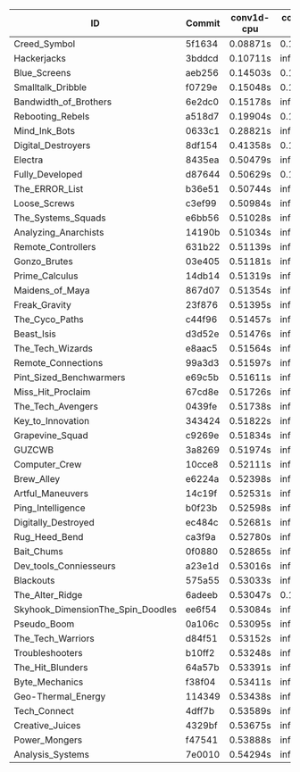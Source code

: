 |ID|Commit|conv1d-cpu|conv1d-gpu|DWSPConv2D-gpu|gemm-gpu|avg|
|-|-|-|-|-|-|-|
|Creed_Symbol|5f1634|0.08871s|0.14371s|infs|1.83565s|infs|
|Hackerjacks|3bddcd|0.10711s|infs|infs|4.53033s|infs|
|Blue_Screens|aeb256|0.14503s|0.12676s|infs|2.01442s|infs|
|Smalltalk_Dribble|f0729e|0.15048s|0.12582s|infs|1.98998s|infs|
|Bandwidth_of_Brothers|6e2dc0|0.15178s|infs|infs|2.14327s|infs|
|Rebooting_Rebels|a518d7|0.19904s|0.12800s|infs|4.48776s|infs|
|Mind_Ink_Bots|0633c1|0.28821s|infs|infs|4.52634s|infs|
|Digital_Destroyers|8df154|0.41358s|0.14989s|infs|2.07271s|infs|
|Electra|8435ea|0.50479s|infs|infs|4.54077s|infs|
|Fully_Developed|d87644|0.50629s|0.16944s|infs|2.19784s|infs|
|The_ERROR_List|b36e51|0.50744s|infs|infs|4.56584s|infs|
|Loose_Screws|c3ef99|0.50984s|infs|infs|4.56659s|infs|
|The_Systems_Squads|e6bb56|0.51028s|infs|infs|4.53923s|infs|
|Analyzing_Anarchists|14190b|0.51034s|infs|infs|4.54342s|infs|
|Remote_Controllers|631b22|0.51139s|infs|infs|4.53862s|infs|
|Gonzo_Brutes|03e405|0.51181s|infs|infs|4.56900s|infs|
|Prime_Calculus|14db14|0.51319s|infs|infs|4.55085s|infs|
|Maidens_of_Maya|867d07|0.51354s|infs|infs|4.51742s|infs|
|Freak_Gravity|23f876|0.51395s|infs|infs|4.57187s|infs|
|The_Cyco_Paths|c44f96|0.51457s|infs|infs|4.55945s|infs|
|Beast_Isis|d3d52e|0.51476s|infs|infs|4.59453s|infs|
|The_Tech_Wizards|e8aac5|0.51564s|infs|infs|4.54816s|infs|
|Remote_Connections|99a3d3|0.51597s|infs|infs|4.54110s|infs|
|Pint_Sized_Benchwarmers|e69c5b|0.51611s|infs|infs|4.58461s|infs|
|Miss_Hit_Proclaim|67cd8e|0.51726s|infs|infs|4.52538s|infs|
|The_Tech_Avengers|0439fe|0.51738s|infs|infs|4.57288s|infs|
|Key_to_Innovation|343424|0.51822s|infs|infs|4.53164s|infs|
|Grapevine_Squad|c9269e|0.51834s|infs|infs|4.54375s|infs|
|GUZCWB|3a8269|0.51974s|infs|infs|4.57548s|infs|
|Computer_Crew|10cce8|0.52111s|infs|infs|4.55046s|infs|
|Brew_Alley|e6224a|0.52398s|infs|infs|4.55340s|infs|
|Artful_Maneuvers|14c19f|0.52531s|infs|infs|4.53140s|infs|
|Ping_Intelligence|b0f23b|0.52598s|infs|infs|4.53684s|infs|
|Digitally_Destroyed|ec484c|0.52681s|infs|infs|4.57667s|infs|
|Rug_Heed_Bend|ca3f9a|0.52780s|infs|infs|4.53435s|infs|
|Bait_Chums|0f0880|0.52865s|infs|infs|4.54256s|infs|
|Dev_tools_Conniesseurs|a23e1d|0.53016s|infs|infs|4.51812s|infs|
|Blackouts|575a55|0.53033s|infs|infs|4.73143s|infs|
|The_Alter_Ridge|6adeeb|0.53047s|0.16987s|infs|4.49306s|infs|
|Skyhook_DimensionThe_Spin_Doodles|ee6f54|0.53084s|infs|infs|4.74092s|infs|
|Pseudo_Boom|0a106c|0.53095s|infs|infs|4.53355s|infs|
|The_Tech_Warriors|d84f51|0.53152s|infs|infs|4.53041s|infs|
|Troubleshooters|b10ff2|0.53248s|infs|infs|4.53721s|infs|
|The_Hit_Blunders|64a57b|0.53391s|infs|infs|4.51953s|infs|
|Byte_Mechanics|f38f04|0.53411s|infs|infs|4.52477s|infs|
|Geo-Thermal_Energy|114349|0.53438s|infs|infs|4.53144s|infs|
|Tech_Connect|4dff7b|0.53589s|infs|infs|4.53972s|infs|
|Creative_Juices|4329bf|0.53675s|infs|infs|4.57308s|infs|
|Power_Mongers|f47541|0.53888s|infs|infs|4.54196s|infs|
|Analysis_Systems|7e0010|0.54294s|infs|infs|4.57479s|infs|
